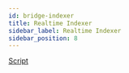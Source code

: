 ```yaml
---
id: bridge-indexer
title: Realtime Indexer 
sidebar_label: Realtime Indexer
sidebar_position: 8
---
```


[Script](https://www.notion.so/itering/GraphQL-ec49c59289ef446ea3d01635ca20e9b6)